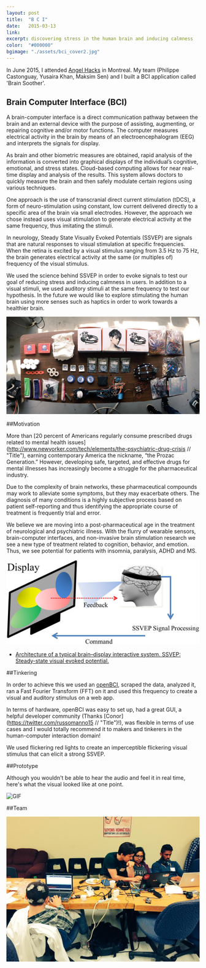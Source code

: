 ```yaml
---
layout: post
title:  "B C I"
date:   2015-03-13
link:	
excerpt: discovering stress in the human brain and inducing calmness
color:  "#000000"
bgimage: "./assets/bci_cover2.jpg"
---
```


In June 2015, I attended [Angel Hacks](http://angelhack.com/hackathon/montreal-2015// "Title") in Montreal. My team (Philippe Castonguay, Yusaira Khan, Maksim Sen) and I built a BCI application called 'Brain Soother'. 

## Brain Computer Interface (BCI)

A brain-computer interface is a direct communication pathway between the brain and an external device with the purpose of assisting, augmenting, or repairing cognitive and/or motor functions.  The computer measures electrical activity in the brain by means of an electroencephalogram (EEG) and interprets the signals for display.

As brain and other biometric measures are obtained, rapid analysis of the information is converted into graphical displays of the individual’s cognitive, emotional, and stress states. Cloud-based computing allows for near real-time display and analysis of the results. This system allows doctors to quickly measure the brain and then safely modulate certain regions using various techniques.

One approach is the use of transcranial direct current stimulation (tDCS), a form of neuro-stimulation using constant, low current delivered directly to a specific area of the brain via small electrodes. However, the approach we chose instead uses visual stimulation to generate electrical activity at the same frequency, thus imitating the stimuli.

In neurology, Steady State Visually Evoked Potentials (SSVEP) are signals that are natural responses to visual stimulation at specific frequencies. When the retina is excited by a visual stimulus ranging from 3.5 Hz to 75 Hz, the brain generates electrical activity at the same (or multiples of) frequency of the visual stimulus.

We used the science behind SSVEP in order to evoke signals to test our goal of reducing stress and inducing calmness in users. In addition to a visual stimuli, we used auditory stimuli at the same frequency to test our hypothesis. In the future we would like to explore stimulating the human brain using more senses such as haptics in order to work towards a healthier brain.


![Hackathon](/assets/bci_devices.jpg)


##Motivation

More than [20 percent of Americans regularly consume prescribed drugs related to mental health issues](http://www.newyorker.com/tech/elements/the-psychiatric-drug-crisis // "Title"), earning contemporary America the nickname, “the Prozac Generation.”  However, developing safe, targeted, and effective drugs for mental illnesses has increasingly become a struggle for the pharmaceutical industry.

Due to the complexity of brain networks, these pharmaceutical compounds may work to alleviate some symptoms, but they may exacerbate others. The diagnosis of many conditions is a highly subjective process based on patient self-reporting and thus identifying the appropriate course of treatment is frequently trial and error.

We believe we are moving into a post-pharmaceutical age in the treatment of neurological and psychiatric illness. With the flurry of wearable sensors, brain-computer interfaces, and non-invasive brain stimulation research we see a new type of treatment related to cognition, behavior, and emotion. Thus, we see potential for patients with insomnia, paralysis, ADHD and MS.


![SSVEP](/assets/SSVEP.jpg)
- [Architecture of a typical brain–display interactive system. SSVEP: Steady-state visual evoked potential.](http://spie.org/x113409.xml// "Title")

##Tinkering


In order to achieve this we used an [openBCI](http://www.openbci.com// "Title"), scraped the data, analyzed it, ran a Fast Fourier Transform (FFT) on it and used this frequency to create a visual and auditory stimulus on a web app. 

In terms of hardware, openBCI was easy to set up, had a great GUI, a helpful developer community (Thanks [Conor](https://twitter.com/russomanno15 // "Title")!), was flexible in terms of use cases and I would totally recommend it to makers and tinkerers in the human-computer interaction domain! 

We used flickering red lights to create an imperceptible flickering visual stimulus that can elicit a strong SSVEP. 

##Prototype

Although you wouldn't be able to hear the audio and feel it in real time, here's what the visual looked like at one point.

![GIF](http://i.imgur.com/UuubiLp.gif)

##Team

![Team](/assets/teambci.jpg)

